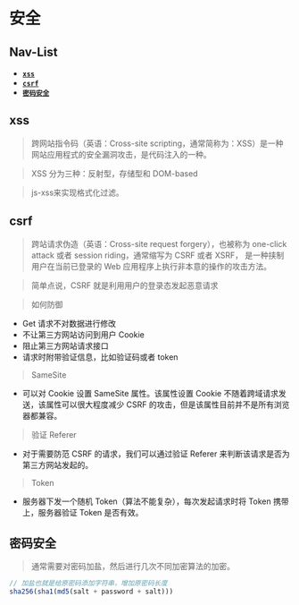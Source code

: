 # 安全

## Nav-List
- [**`xss`**](#xss)
- [**`csrf`**](#csrf)
- [**`密码安全`**](#密码安全)


## xss
> 跨网站指令码（英语：Cross-site scripting，通常简称为：XSS）是一种网站应用程式的安全漏洞攻击，是代码注入的一种。

> XSS 分为三种：反射型，存储型和 DOM-based

> js-xss来实现格式化过滤。

## csrf
> 跨站请求伪造（英语：Cross-site request forgery），也被称为 one-click attack 或者 session riding，通常缩写为 CSRF 或者 XSRF， 是一种挟制用户在当前已登录的 Web 应用程序上执行非本意的操作的攻击方法。

> 简单点说，CSRF 就是利用用户的登录态发起恶意请求


> 如何防御
- Get 请求不对数据进行修改
- 不让第三方网站访问到用户 Cookie
- 阻止第三方网站请求接口
- 请求时附带验证信息，比如验证码或者 token

> SameSite
- 可以对 Cookie 设置 SameSite 属性。该属性设置 Cookie 不随着跨域请求发送，该属性可以很大程度减少 CSRF 的攻击，但是该属性目前并不是所有浏览器都兼容。

> 验证 Referer
- 对于需要防范 CSRF 的请求，我们可以通过验证 Referer 来判断该请求是否为第三方网站发起的。

> Token
- 服务器下发一个随机 Token（算法不能复杂），每次发起请求时将 Token 携带上，服务器验证 Token 是否有效。


## 密码安全
> 通常需要对密码加盐，然后进行几次不同加密算法的加密。
```javascript
// 加盐也就是给原密码添加字符串，增加原密码长度
sha256(sha1(md5(salt + password + salt)))
```